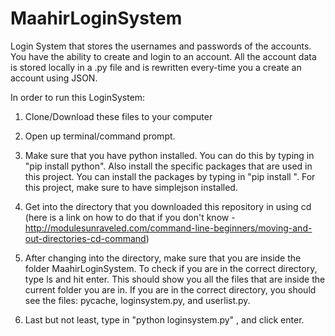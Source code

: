 # MaahirLoginSystem
Login System that stores the usernames and passwords of the accounts. You have the ability to create and login to an account. All the account data is stored locally in a .py file and is rewritten every-time you a create an account using JSON.  


In order to run this LoginSystem:
 1. Clone/Download these files to your computer
 
 2. Open up terminal/command prompt.
 
 3. Make sure that you have python installed. You can do this by typing in "pip install python". Also install the specific     packages that are used in this project. You can install the packages by typing in "pip install <packagename>". For this project, make sure to have simplejson installed. 
 
 4. Get into the directory that you downloaded this repository in using cd (here is a link on how to do that if you don't know - http://modulesunraveled.com/command-line-beginners/moving-and-out-directories-cd-command)
 
 5. After changing into the directory, make sure that you are inside the folder MaahirLoginSystem. To check if you are in the correct directory, type ls and hit enter. This should show you all the files that are inside the current folder you are in. If you are in the correct directory, you should see the files: pycache, loginsystem.py, and userlist.py.
 
 6. Last but not least, type in "python loginsystem.py" , and click enter.
  
